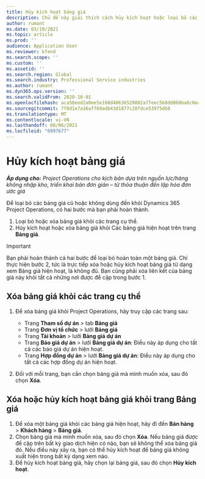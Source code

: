 ```yaml
---
title: Hủy kích hoạt bảng giá
description: Chủ đề này giải thích cách hủy kích hoạt hoặc loại bỏ các bảng giá cũ hoặc không dùng đến.
author: rumant
ms.date: 03/19/2021
ms.topic: article
ms.prod: ''
audience: Application User
ms.reviewer: kfend
ms.search.scope: ''
ms.custom: ''
ms.assetid: ''
ms.search.region: Global
ms.search.industry: Professional Service industries
ms.author: rumant
ms.dyn365.ops.version: ''
ms.search.validFrom: 2020-10-01
ms.openlocfilehash: aca58eed2a0ee5e108d40636529802a7feec5b8dd060ba6c0eabc6d0b92b2e2f
ms.sourcegitcommit: 7f8d1e7a16af769adb43d1877c28fdce53975db8
ms.translationtype: MT
ms.contentlocale: vi-VN
ms.lasthandoff: 08/06/2021
ms.locfileid: "6997677"
---
```

# <a name="deactivate-price-lists"></a>Hủy kích hoạt bảng giá 

_**Áp dụng cho:** Project Operations cho kịch bản dựa trên nguồn lực/hàng không nhập kho, triển khai bản đơn giản – từ thỏa thuận đến lập hóa đơn ước giá_

Để loại bỏ các bảng giá cũ hoặc không dùng đến khỏi Dynamics 365 Project Operations, có hai bước mà bạn phải hoàn thành. 

1. Loại bỏ hoặc xóa bảng giá khỏi các trang cụ thể.
2. Hủy kích hoạt hoặc xóa bảng giá khỏi Các bảng giá hiện hoạt trên trang **Bảng giá**.

>[!IMPORTANT]
> Bạn phải hoàn thành cả hai bước để loại bỏ hoàn toàn một bảng giá. Chỉ thực hiện bước 2, tức là trực tiếp xóa hoặc hủy kích hoạt bảng giá từ dạng xem Bảng giá hiện hoạt, là không đủ. Bạn cũng phải xóa liên kết của bảng giá này khỏi tất cả những nơi được đề cập trong bước 1.

## <a name="delete-the-price-list-from-specific-pages"></a>Xóa bảng giá khỏi các trang cụ thể
1. Để xóa bảng giá khỏi Project Operations, hãy truy cập các trang sau:  

      - Trang **Tham số dự án** > tab **Bảng giá**
      - Trang **Đơn vị tổ chức** > lưới **Bảng giá**
      - Trang **Tài khoản** > lưới **Bảng giá dự án**
      - Trang **Báo giá dự án** > lưới **Bảng giá dự án**: Điều này áp dụng cho tất cả các báo giá dự án hiện hoạt.
      - Trang **Hợp đồng dự án** > lưới **Bảng giá dự án**: Điều này áp dụng cho tất cả các hợp đồng dự án hiện hoạt.

 2. Đối với mỗi trang, bạn cần chọn bảng giá mà mình muốn xóa, sau đó chọn **Xóa**. 
 
## <a name="delete-or-deactivate-the-price-list-from-the-price-lists-page"></a>Xóa hoặc hủy kích hoạt bảng giá khỏi trang Bảng giá
 
1. Để xóa một bảng giá khỏi các bảng giá hiện hoạt, hãy đi đến **Bán hàng** > **Khách hàng** > **Bảng giá**. 
2. Chọn bảng giá mà mình muốn xóa, sau đó chọn **Xóa**. Nếu bảng giá được đề cập trên bất kỳ giao dịch hiện có nào, bạn sẽ không thể xóa bảng giá đó. Nếu điều này xảy ra, bạn có thể hủy kích hoạt để bảng giá không xuất hiện trong bất kỳ dạng xem nào. 
3. Để hủy kích hoạt bảng giá, hãy chọn lại bảng giá, sau đó chọn **Hủy kích hoạt**.   
